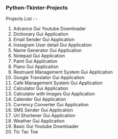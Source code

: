  <h3>Python-Tkinter-Projects</h3>
 <p>Projects List : - </p>
 
 <ol>
    <li> Advance Gui Youtube Downloader </li>
    <li> Dictionary Gui Application </li>
    <li> Email Sender Gui Application </li>
    <li> Instagram User detail Gui Application </li>
    <li> Name Generator Gui Application </li>
    <li> Notepad Gui Application </li>
    <li> Paint Gui Application </li>
    <li> Piano Gui Application </li>
    <li> Restruant Management System Gui Application </li>
    <li> Google Translator Gui Application </li>
    <li> Cafe Management System Gui Application </li>
    <li> Calculator Gui Application </li>
    <li> Calculator with Images Gui Application </li>
    <li> Calender Gui Application </li>
    <li> Currency Converter Gui Application </li>
    <li> SMS Sender Gui Application </li>
    <li> Url Shortener Gui Application </li>
    <li> Weather Gui Application </li>
    <li> Basic Gui Youtube Downloader </li>
    <li> Tic Tac Toe </li>
</ol>


